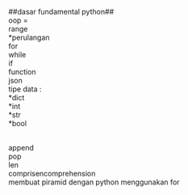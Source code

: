 ##dasar fundamental python##
<br>oop = 
<br>range
<br>*perulangan
<br>  for
<br>  while
<br>  if
<br>function
<br>json
<br>tipe data :
<br>   *dict
<br>   *int
<br>   *str
<br>   *bool

<br>append
<br>pop
<br>len
<br>comprisencomprehension
<br>membuat piramid dengan python menggunakan for

